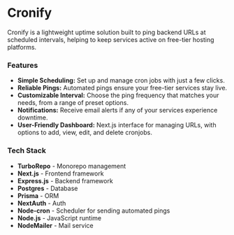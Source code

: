 # Cronify

Cronify is a lightweight uptime solution built to ping backend URLs at scheduled intervals, helping to keep services active on free-tier hosting platforms.

### Features

- **Simple Scheduling:** Set up and manage cron jobs with just a few clicks.
- **Reliable Pings:** Automated pings ensure your free-tier services stay live.
- **Customizable Interval:** Choose the ping frequency that matches your needs, from a range of preset options.
- **Notifications:** Receive email alerts if any of your services experience downtime.
- **User-Friendly Dashboard:** Next.js interface for managing URLs, with options to add, view, edit, and delete cronjobs.


### Tech Stack

- **TurboRepo** - Monorepo management
- **Next.js** - Frontend framework
- **Express.js** - Backend framework
- **Postgres** - Database
- **Prisma** - ORM
- **NextAuth** - Auth
- **Node-cron** - Scheduler for sending automated pings
- **Node.js** - JavaScript runtime
- **NodeMailer** - Mail service